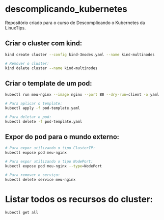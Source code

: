 # descomplicando_kubernetes

Repositório criado para o curso de Descomplicando o Kubernetes da LinuxTips.

## Criar o cluster com kind:

```bash
kind create cluster --config kind-3nodes.yaml --name kind-multinodes

# Remover o cluster:
kind delete cluster --name kind-multinodes
```

## Criar o template de um pod:

```bash
kubectl run meu-nginx --image nginx --port 80 --dry-run=client -o yaml > pod-template.yaml

# Para aplicar o template:
kubectl apply -f pod-template.yaml

# Para deletar o pod:
kubectl delete -f pod-template.yaml
```

## Expor do pod para o mundo externo:

```bash
# Para expor utilizando o tipo ClusterIP:
kubectl expose pod meu-nginx

# Para expor utilizando o tipo NodePort:
kubectl expose pod meu-nginx --type=NodePort

# Para remover o serviço:
kubectl delete service meu-nginx
```

# Listar todos os recursos do cluster:

```bash
kubectl get all
```